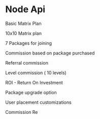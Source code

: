# Node Api

Basic Matrix Plan

10x10 Matrix plan

7 Packages for joining

Commission based on package purchased

Referral commission

Level commission ( 10 levels)

ROI - Return On Investment

Package upgrade option 

User placement customizations

Commission Re